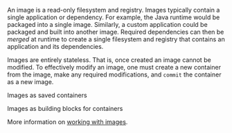 An image is a read-only filesystem and registry. Images typically contain a single application or dependency. For example, the Java runtime would be packaged into a single image. Similarly, a custom application could be packaged and built into another image. Required dependencies can then be *merged* at runtime to create a single filesystem and registry that contains an application and its dependencies. 

Images are entirely stateless. That is, once created an image cannot be modified. To effectively modify an image, one must create a new container from the image, make any required modifications, and `commit` the container as a new image. 

Images as saved containers

Images as building blocks for containers

More information on [working with images]().